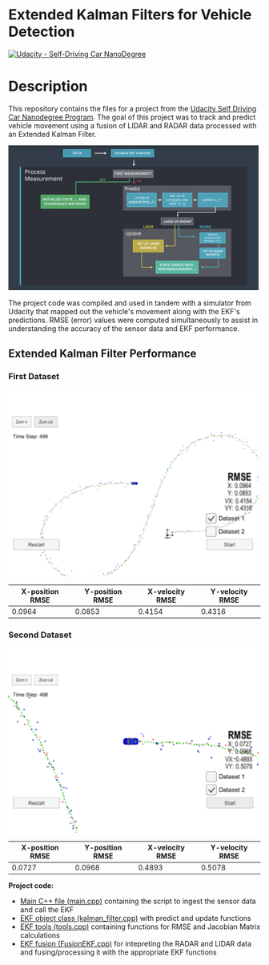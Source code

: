 # Extended Kalman Filters for Vehicle Detection

[![Udacity - Self-Driving Car NanoDegree](https://s3.amazonaws.com/udacity-sdc/github/shield-carnd.svg)](http://www.udacity.com/drive)

# Description

This repository contains the files for a project from the [Udacity Self Driving Car Nanodegree Program](https://www.udacity.com/course/self-driving-car-engineer-nanodegree--nd013). The goal of this project was to track and predict vehicle movement using a fusion of LIDAR and RADAR data processed with an Extended Kalman Filter.

<img src="https://github.com/stephenvfg/ekf-vehicle-detection/blob/master/ekf_flow.png" width="500px">

The project code was compiled and used in tandem with a simulator from Udacity that mapped out the vehicle's movement along with the EKF's predictions. RMSE (error) values were computed simultaneously to assist in understanding the accuracy of the sensor data and EKF performance.

## Extended Kalman Filter Performance

### First Dataset

<img src="https://github.com/stephenvfg/ekf-vehicle-detection/blob/master/dataset_1.png" width="500px">

| X-position RMSE | Y-position RMSE | X-velocity RMSE | Y-velocity RMSE |
| --------------- | --------------- | --------------- | --------------- |
| 0.0964          | 0.0853          | 0.4154          | 0.4316          |

### Second Dataset

<img src="https://github.com/stephenvfg/ekf-vehicle-detection/blob/master/dataset_2.png" width="500px">

| X-position RMSE | Y-position RMSE | X-velocity RMSE | Y-velocity RMSE |
| --------------- | --------------- | --------------- | --------------- |
| 0.0727          | 0.0968          | 0.4893          | 0.5078          |

**Project code:**

* [Main C++ file (main.cpp)](https://github.com/stephenvfg/ekf-vehicle-detection/blob/master/src/main.cpp) containing the script to ingest the sensor data and call the EKF
* [EKF object class (kalman_filter.cpp)](https://github.com/stephenvfg/ekf-vehicle-detection/blob/master/src/kalman_filter.cpp) with predict and update functions
* [EKF tools (tools.cpp)](https://github.com/stephenvfg/ekf-vehicle-detection/blob/master/src/tools.cpp) containing functions for RMSE and Jacobian Matrix calculations
* [EKF fusion (FusionEKF.cpp)](https://github.com/stephenvfg/ekf-vehicle-detection/blob/master/src/FusionEKF.cpp) for intepreting the RADAR and LIDAR data and fusing/processing it with the appropriate EKF functions
